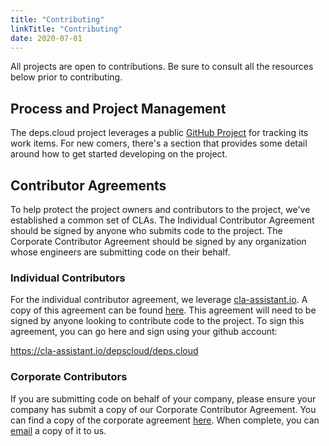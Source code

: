 ```yaml
---
title: "Contributing"
linkTitle: "Contributing"
date: 2020-07-01
---
```


All projects are open to contributions.
Be sure to consult all the resources below prior to contributing.

## Process and Project Management

The deps.cloud project leverages a public [GitHub Project](https://github.com/orgs/depscloud/projects/1) for tracking its work items.
For new comers, there's a section that provides some detail around how to get started developing on the project.

## Contributor Agreements

To help protect the project owners and contributors to the project, we've established a common set of CLAs.
The Individual Contributor Agreement should be signed by anyone who submits code to the project.
The Corporate Contributor Agreement should be signed by any organization whose engineers are submitting code on their behalf.

### Individual Contributors

For the individual contributor agreement, we leverage [cla-assistant.io](https://cla-assistant.io/depscloud/deps.cloud).
A copy of this agreement can be found [here](https://raw.githubusercontent.com/depscloud/deps.cloud/main/clas/corporate.md).
This agreement will need to be signed by anyone looking to contribute code to the project.
To sign this agreement, you can go here and sign using your github account:

https://cla-assistant.io/depscloud/deps.cloud

### Corporate Contributors

If you are submitting code on behalf of your company, please ensure your company has submit a copy of our Corporate Contributor Agreement.
You can find a copy of the corporate agreement [here](https://raw.githubusercontent.com/depscloud/deps.cloud/main/clas/corporate.md).
When complete, you can [email](mailto:clas@deps.cloud) a copy of it to us.
